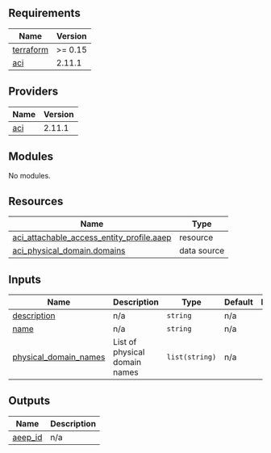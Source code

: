 <!-- BEGIN_TF_DOCS -->
## Requirements

| Name | Version |
|------|---------|
| <a name="requirement_terraform"></a> [terraform](#requirement\_terraform) | >= 0.15 |
| <a name="requirement_aci"></a> [aci](#requirement\_aci) | 2.11.1 |

## Providers

| Name | Version |
|------|---------|
| <a name="provider_aci"></a> [aci](#provider\_aci) | 2.11.1 |

## Modules

No modules.

## Resources

| Name | Type |
|------|------|
| [aci_attachable_access_entity_profile.aaep](https://registry.terraform.io/providers/ciscodevnet/aci/2.11.1/docs/resources/attachable_access_entity_profile) | resource |
| [aci_physical_domain.domains](https://registry.terraform.io/providers/ciscodevnet/aci/2.11.1/docs/data-sources/physical_domain) | data source |

## Inputs

| Name | Description | Type | Default | Required |
|------|-------------|------|---------|:--------:|
| <a name="input_description"></a> [description](#input\_description) | n/a | `string` | n/a | yes |
| <a name="input_name"></a> [name](#input\_name) | n/a | `string` | n/a | yes |
| <a name="input_physical_domain_names"></a> [physical\_domain\_names](#input\_physical\_domain\_names) | List of physical domain names | `list(string)` | n/a | yes |

## Outputs

| Name | Description |
|------|-------------|
| <a name="output_aeep_id"></a> [aeep\_id](#output\_aeep\_id) | n/a |
<!-- END_TF_DOCS -->